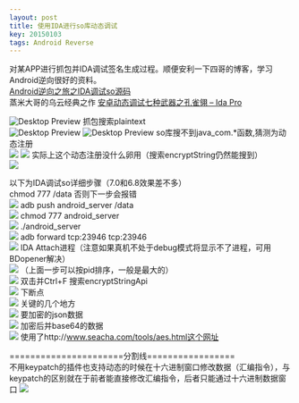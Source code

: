 ```yaml
---
layout: post
title: 使用IDA进行so库动态调试
key: 20150103
tags: Android Reverse
---
```

对某APP进行抓包并IDA调试签名生成过程。顺便安利一下四哥的博客，学习Android逆向很好的资料。  
[Android逆向之旅之IDA调试so源码](https://blog.csdn.net/jiangwei0910410003/article/details/51500328)  
蒸米大哥的乌云经典之作 [安卓动态调试七种武器之孔雀翎 – Ida Pro](http://drops.xmd5.com/static/drops/tips-6840.html)

![Desktop Preview](https://raw.githubusercontent.com/la0s/la0s.github.io/master/screenshots/1.png)
抓包搜索plaintext  
![Desktop Preview](https://raw.githubusercontent.com/la0s/la0s.github.io/master/screenshots/2.png)
![Desktop Preview](https://raw.githubusercontent.com/la0s/la0s.github.io/master/screenshots/3.png)
so库搜不到java_com.*函数,猜测为动态注册  
![](https://raw.githubusercontent.com/la0s/la0s.github.io/master/screenshots/4.png)
![](https://raw.githubusercontent.com/la0s/la0s.github.io/master/screenshots/5.png)
实际上这个动态注册没什么卵用（搜索encryptString仍然能搜到）  
![](https://raw.githubusercontent.com/la0s/la0s.github.io/master/screenshots/6.png)

以下为IDA调试so详细步骤（7.0和6.8效果差不多）  
chmod 777 /data 否则下一步会报错  
![](https://raw.githubusercontent.com/la0s/la0s.github.io/master/screenshots/%E5%9B%BE%E7%89%871.png)
adb push  android_server  /data  
![](https://raw.githubusercontent.com/la0s/la0s.github.io/master/screenshots/7.png)
chmod 777 android_server  
![](https://raw.githubusercontent.com/la0s/la0s.github.io/master/screenshots/8.png)
./android_server  
![](https://raw.githubusercontent.com/la0s/la0s.github.io/master/screenshots/9.png)
adb forward tcp:23946 tcp:23946  
![](https://raw.githubusercontent.com/la0s/la0s.github.io/master/screenshots/10.png)
IDA Attach进程（注意如果真机不处于debug模式将显示不了进程，可用BDopener解决）  
![](https://raw.githubusercontent.com/la0s/la0s.github.io/master/screenshots/11.png)
（上面一步可以按pid排序，一般是最大的）  
![](https://raw.githubusercontent.com/la0s/la0s.github.io/master/screenshots/12.png)
双击并Ctrl+F 搜索encryptStringApi  
![](https://raw.githubusercontent.com/la0s/la0s.github.io/master/screenshots/13.png)
下断点  
![](https://raw.githubusercontent.com/la0s/la0s.github.io/master/screenshots/14.png)
关键的几个地方  
![](https://raw.githubusercontent.com/la0s/la0s.github.io/master/screenshots/15.png)
要加密的json数据  
![](https://raw.githubusercontent.com/la0s/la0s.github.io/master/screenshots/16.png)
加密后并base64的数据  
![](https://raw.githubusercontent.com/la0s/la0s.github.io/master/screenshots/17.png)
使用了http://www.seacha.com/tools/aes.html这个网址


======================分割线=================  
不用keypatch的插件也支持动态的时候在十六进制窗口修改数据（汇编指令），与keypatch的区别就在于前者能直接修改汇编指令，后者只能通过十六进制数据窗口
![](https://raw.githubusercontent.com/la0s/la0s.github.io/master/screenshots/18.png)
